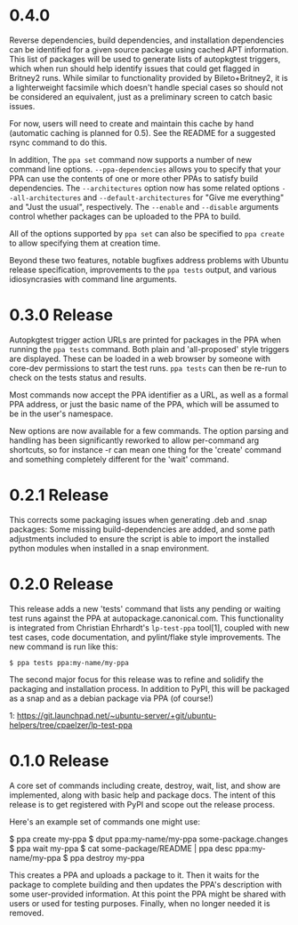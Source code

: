 # 0.4.0 #

Reverse dependencies, build dependencies, and installation dependencies
can be identified for a given source package using cached APT
information.  This list of packages will be used to generate lists of
autopkgtest triggers, which when run should help identify issues that
could get flagged in Britney2 runs.  While similar to functionality
provided by Bileto+Britney2, it is a lighterweight facsimile which
doesn't handle special cases so should not be considered an equivalent,
just as a preliminary screen to catch basic issues.

For now, users will need to create and maintain this cache by hand
(automatic caching is planned for 0.5).  See the README for a suggested
rsync command to do this.

In addition, The `ppa set` command now supports a number of new command
line options.  `--ppa-dependencies` allows you to specify that your PPA
can use the contents of one or more other PPAs to satisfy build
dependencies.  The `--architectures` option now has some related options
`--all-architectures` and `--default-architectures` for "Give me
everything" and "Just the usual", respectively.  The `--enable` and
`--disable` arguments control whether packages can be uploaded to the
PPA to build.

All of the options supported by `ppa set` can also be specified to `ppa
create` to allow specifying them at creation time.

Beyond these two features, notable bugfixes address problems with Ubuntu
release specification, improvements to the `ppa tests` output, and
various idiosyncrasies with command line arguments.


# 0.3.0 Release #

Autopkgtest trigger action URLs are printed for packages in the PPA when
running the `ppa tests` command.  Both plain and 'all-proposed' style
triggers are displayed.  These can be loaded in a web browser by someone
with core-dev permissions to start the test runs.  `ppa tests` can then
be re-run to check on the tests status and results.

Most commands now accept the PPA identifier as a URL, as well as a
formal PPA address, or just the basic name of the PPA, which will be
assumed to be in the user's namespace.

New options are now available for a few commands.  The option parsing
and handling has been significantly reworked to allow per-command arg
shortcuts, so for instance -r can mean one thing for the 'create'
command and something completely different for the 'wait' command.


# 0.2.1 Release #

This corrects some packaging issues when generating .deb and .snap
packages:  Some missing build-dependencies are added, and some path
adjustments included to ensure the script is able to import the
installed python modules when installed in a snap environment.


# 0.2.0 Release #

This release adds a new 'tests' command that lists any pending or
waiting test runs against the PPA at autopackage.canonical.com.  This
functionality is integrated from Christian Ehrhardt's `lp-test-ppa`
tool[1], coupled with new test cases, code documentation, and
pylint/flake style improvements.  The new command is run like this:

    $ ppa tests ppa:my-name/my-ppa

The second major focus for this release was to refine and solidify the
packaging and installation process.  In addition to PyPI, this will be
packaged as a snap and as a debian package via PPA (of course!)

1: https://git.launchpad.net/~ubuntu-server/+git/ubuntu-helpers/tree/cpaelzer/lp-test-ppa



# 0.1.0 Release #

A core set of commands including create, destroy, wait, list, and show
are implemented, along with basic help and package docs.  The
intent of this release is to get registered with PyPI and scope out the
release process.

Here's an example set of commands one might use:

   $ ppa create my-ppa
   $ dput ppa:my-name/my-ppa some-package.changes
   $ ppa wait my-ppa
   $ cat some-package/README | ppa desc ppa:my-name/my-ppa
   $ ppa destroy my-ppa

This creates a PPA and uploads a package to it.  Then it waits for the
package to complete building and then updates the PPA's description with
some user-provided information.  At this point the PPA might be shared
with users or used for testing purposes.  Finally, when no longer needed
it is removed.
